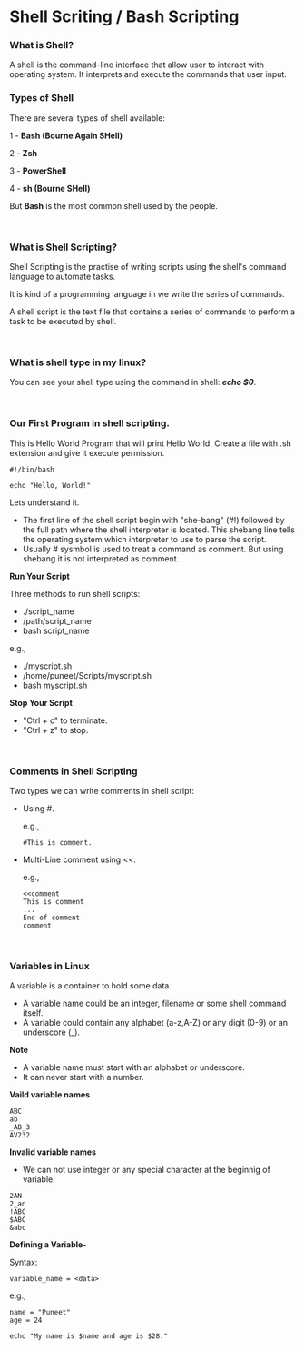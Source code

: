 # Shell Scriting / Bash Scripting

### What is Shell?

A shell is the command-line interface that allow user to interact with operating system. It interprets and execute the commands that user input.

### Types of Shell

There are several types of shell available:

1 - **Bash (Bourne Again SHell)**

2 - **Zsh**

3 - **PowerShell**

4 - **sh (Bourne SHell)**

But **Bash** is the most common shell used by the people.

<br>

### What is Shell Scripting?

Shell Scripting is the practise of writing scripts using the shell's command language to automate tasks.

It is kind of a programming language in we write the series of commands.

A shell script is the text file that contains a series of commands to perform a task to be executed by shell.

<br>

### What is shell type in my linux?

You can see your shell type using the command in shell: _**echo $0**_.

<br>

### Our First Program in shell scripting.

This is Hello World Program that will print Hello World. Create a file with .sh extension and give it execute permission.

  ```
  #!/bin/bash

  echo "Hello, World!"

  ```

Lets understand it.

- The first line of the shell script begin with "she-bang" (#!) followed by the full path where the shell interpreter is located. This shebang line tells the operating system which interpreter to use to parse the script.
- Usually # sysmbol is used to treat a command as comment. But using shebang it is not interpreted as comment.

**Run Your Script**

Three methods to run shell scripts:

- ./script_name
- /path/script_name
- bash script_name

e.g.,

- ./myscript.sh
- /home/puneet/Scripts/myscript.sh
- bash myscript.sh

**Stop Your Script**

- "Ctrl + c" to terminate.
- "Ctrl + z" to stop.

<br>

### Comments in Shell Scripting

Two types we can write comments in shell script:

- Using #.

  e.g.,

  ```
  #This is comment.
  ```

- Multi-Line comment using <<.

  e.g.,

  ```
  <<comment
  This is comment
  ...
  End of comment
  comment
  
  ```

<br>

### Variables in Linux

A variable is a container to hold some data.

- A variable name could be an integer, filename or some shell command itself.
- A variable could contain any alphabet (a-z,A-Z) or any digit (0-9) or an underscore (_).

**Note**

- A variable name must start with an alphabet or underscore.
- It can never start with a number.

**Vaild variable names**

```
ABC
ab
_AB_3
AV232
```

**Invalid variable names**

- We can not use integer or any special character at the beginnig of variable.

```
2AN
2_an
!ABC
$ABC
&abc

```

**Defining a Variable-**

Syntax: 
```
variable_name = <data>
```

e.g., 
```
name = "Puneet"
age = 24

echo "My name is $name and age is $28."
```
